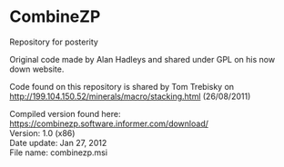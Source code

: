 # CombineZP

Repository for posterity

Original code made by Alan Hadleys and shared under GPL on his now down website.  

Code found on this repository is shared by Tom Trebisky on http://199.104.150.52/minerals/macro/stacking.html (26/08/2011)  

Compiled version found here: https://combinezp.software.informer.com/download/  
Version: 1.0 (x86)  
Date update: Jan 27, 2012  
File name: combinezp.msi  
